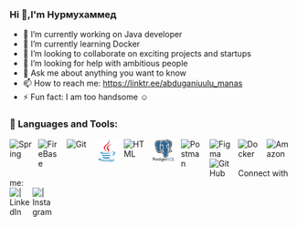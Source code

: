 ### Hi 👋,I'm Нурмухаммед 

- 🔭 I’m currently working on Java developer
- 🌱 I’m currently learning Docker
- 👯 I’m looking to collaborate on exciting projects and startups
- 🤔 I’m looking for help with ambitious people
- 💬 Ask me about anything you want to know
- 📫 How to reach me: https://linktr.ee/abduganiuulu_manas
- ⚡ Fun fact: I am too handsome ☺️
### :toolbox: Languages and Tools:
<img align="left" alt="Spring" width="40px" style="padding-right:10px;" src="https://javabeat.net/wp-content/uploads/2015/06/spring-logo.png" />
<img align="left" alt="FireBase" width="40px" style="padding-right:10px;" src="https://d1muf25xaso8hp.cloudfront.net/https%3A%2F%2Fmeta-l.cdn.bubble.io%2Ff1678214001507x239515035225292830%2F1_ti5CnGh_T4Kqy5aCTLJRcg.png?w=&h=&auto=compress&dpr=1&fit=max" />
<img align="left" alt="Git" width="40px" style="padding-right:10px;" src="https://cdn.jsdelivr.net/gh/devicons/devicon/icons/git/git-original.svg" />
<img align="left" alt="Java" width="40px" style="padding-right:10px;" src="https://raw.githubusercontent.com/devicons/devicon/master/icons/java/java-original.svg" />
<img align="left" alt="HTML" width="40px" style="padding-right:10px;" src="https://cdn.jsdelivr.net/gh/devicons/devicon/icons/html5/html5-plain.svg" />
<img align="left" alt="PostgreSQL" width="40px" style="padding-right:10px;" src="https://raw.githubusercontent.com/devicons/devicon/master/icons/postgresql/postgresql-original-wordmark.svg" />
<img align="left" alt="Postman" width="40px"  style="padding-right:10px;" src="https://cdn.worldvectorlogo.com/logos/postman.svg" />
<img align="left" alt="Figma" width="40px" style="padding-right:10px;" src="https://logospng.org/download/figma/figma-2048.png" />
<img align="left" alt="Docker" width="40px" style="padding-right:10px;" src="https://stickersllamita.com/wp-content/uploads/2022/02/Docker-logo-3.png" />
<img align="left" alt="Amazon" width="40px" style="padding-right:10px;" src="https://upload.wikimedia.org/wikipedia/commons/thumb/9/93/Amazon_Web_Services_Logo.svg/1200px-Amazon_Web_Services_Logo.svg.png" />
<img align="left" alt="GitHub" width="40px" style="padding-right:10px;" src="https://cdn.jsdelivr.net/gh/devicons/devicon/icons/github/github-original.svg" />
<br/>
<br>
<br>
Connect with me:<br>
<img align="left" alt=" | LinkedIn" width="40px" src="https://upload.wikimedia.org/wikipedia/commons/thumb/c/ca/LinkedIn_logo_initials.png/480px-LinkedIn_logo_initials.png" />  
<img align="left" alt=" | Instagram" width="40px" src="https://static.vecteezy.com/system/resources/previews/023/986/555/original/instagram-logo-instagram-logo-transparent-instagram-icon-transparent-free-free-png.png" />
